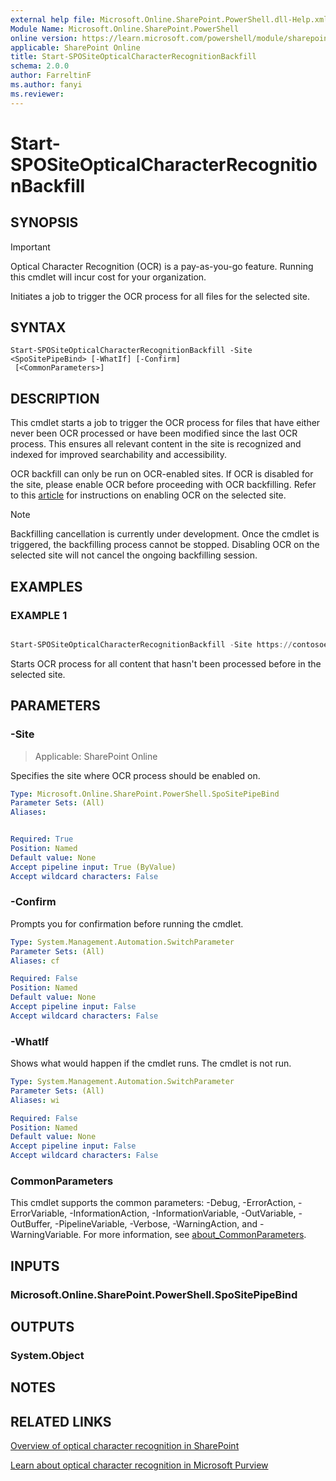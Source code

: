 ```yaml
---
external help file: Microsoft.Online.SharePoint.PowerShell.dll-Help.xml
Module Name: Microsoft.Online.SharePoint.PowerShell
online version: https://learn.microsoft.com/powershell/module/sharepoint-online/Start-SPOSiteOpticalCharacterRecognitionBackfill
applicable: SharePoint Online
title: Start-SPOSiteOpticalCharacterRecognitionBackfill
schema: 2.0.0
author: FarreltinF
ms.author: fanyi
ms.reviewer:
---
```


# Start-SPOSiteOpticalCharacterRecognitionBackfill

## SYNOPSIS

> [!important]
> Optical Character Recognition (OCR) is a pay-as-you-go feature. Running this cmdlet will incur cost for your organization.

Initiates a job to trigger the OCR process for all files for the selected site.

## SYNTAX

```
Start-SPOSiteOpticalCharacterRecognitionBackfill -Site <SpoSitePipeBind> [-WhatIf] [-Confirm]
 [<CommonParameters>]
```

## DESCRIPTION

This cmdlet starts a job to trigger the OCR process for files that have either never been OCR processed or have been modified since the last OCR process. This ensures all relevant content in the site is recognized and indexed for improved searchability and accessibility.

OCR backfill can only be run on OCR-enabled sites. If OCR is disabled for the site, please enable OCR before proceeding with OCR backfilling. Refer to this [article](/microsoft-365/syntex/ocr) for instructions on enabling OCR on the selected site.

> [!Note]
> Backfilling cancellation is currently under development. Once the cmdlet is triggered, the backfilling process cannot be stopped. Disabling OCR on the selected site will not cancel the ongoing backfilling session.

## EXAMPLES

### EXAMPLE 1

```powershell

Start-SPOSiteOpticalCharacterRecognitionBackfill -Site https://contosoenergy.sharepoint.com/sites/hr
```

Starts OCR process for all content that hasn't been processed before in the selected site.

## PARAMETERS

### -Site

> Applicable: SharePoint Online

Specifies the site where OCR process should be enabled on.

```yaml
Type: Microsoft.Online.SharePoint.PowerShell.SpoSitePipeBind
Parameter Sets: (All)
Aliases:


Required: True
Position: Named
Default value: None
Accept pipeline input: True (ByValue)
Accept wildcard characters: False
```

### -Confirm
Prompts you for confirmation before running the cmdlet.

```yaml
Type: System.Management.Automation.SwitchParameter
Parameter Sets: (All)
Aliases: cf

Required: False
Position: Named
Default value: None
Accept pipeline input: False
Accept wildcard characters: False
```

### -WhatIf
Shows what would happen if the cmdlet runs.
The cmdlet is not run.

```yaml
Type: System.Management.Automation.SwitchParameter
Parameter Sets: (All)
Aliases: wi

Required: False
Position: Named
Default value: None
Accept pipeline input: False
Accept wildcard characters: False
```

### CommonParameters
This cmdlet supports the common parameters: -Debug, -ErrorAction, -ErrorVariable, -InformationAction, -InformationVariable, -OutVariable, -OutBuffer, -PipelineVariable, -Verbose, -WarningAction, and -WarningVariable. For more information, see [about_CommonParameters](https://go.microsoft.com/fwlink/?LinkID=113216).

## INPUTS

### Microsoft.Online.SharePoint.PowerShell.SpoSitePipeBind

## OUTPUTS

### System.Object

## NOTES

## RELATED LINKS

[Overview of optical character recognition in SharePoint](/microsoft-365/syntex/ocr-overview)

[Learn about optical character recognition in Microsoft Purview](/purview/ocr-learn-about?tabs=purview)
